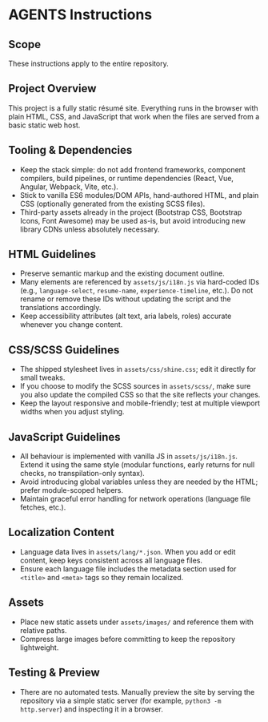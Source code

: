 # AGENTS Instructions

## Scope
These instructions apply to the entire repository.

## Project Overview
This project is a fully static résumé site. Everything runs in the browser with plain HTML, CSS, and JavaScript that work when the files are served from a basic static web host.

## Tooling & Dependencies
- Keep the stack simple: do not add frontend frameworks, component compilers, build pipelines, or runtime dependencies (React, Vue, Angular, Webpack, Vite, etc.).
- Stick to vanilla ES6 modules/DOM APIs, hand-authored HTML, and plain CSS (optionally generated from the existing SCSS files).
- Third-party assets already in the project (Bootstrap CSS, Bootstrap Icons, Font Awesome) may be used as-is, but avoid introducing new library CDNs unless absolutely necessary.

## HTML Guidelines
- Preserve semantic markup and the existing document outline.
- Many elements are referenced by `assets/js/i18n.js` via hard-coded IDs (e.g., `language-select`, `resume-name`, `experience-timeline`, etc.). Do not rename or remove these IDs without updating the script and the translations accordingly.
- Keep accessibility attributes (alt text, aria labels, roles) accurate whenever you change content.

## CSS/SCSS Guidelines
- The shipped stylesheet lives in `assets/css/shine.css`; edit it directly for small tweaks.
- If you choose to modify the SCSS sources in `assets/scss/`, make sure you also update the compiled CSS so that the site reflects your changes.
- Keep the layout responsive and mobile-friendly; test at multiple viewport widths when you adjust styling.

## JavaScript Guidelines
- All behaviour is implemented with vanilla JS in `assets/js/i18n.js`. Extend it using the same style (modular functions, early returns for null checks, no transpilation-only syntax).
- Avoid introducing global variables unless they are needed by the HTML; prefer module-scoped helpers.
- Maintain graceful error handling for network operations (language file fetches, etc.).

## Localization Content
- Language data lives in `assets/lang/*.json`. When you add or edit content, keep keys consistent across all language files.
- Ensure each language file includes the metadata section used for `<title>` and `<meta>` tags so they remain localized.

## Assets
- Place new static assets under `assets/images/` and reference them with relative paths.
- Compress large images before committing to keep the repository lightweight.

## Testing & Preview
- There are no automated tests. Manually preview the site by serving the repository via a simple static server (for example, `python3 -m http.server`) and inspecting it in a browser.
